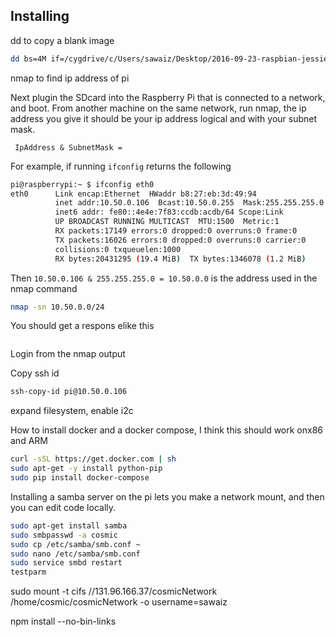 ## Installing
dd to copy a blank image
```bash
dd bs=4M if=/cygdrive/c/Users/sawaiz/Desktop/2016-09-23-raspbian-jessie-lite.img of=/dev/sdb
```
nmap to find ip address of pi

Next plugin the SDcard into the Raspberry Pi that is connected to a network, and boot. From another machine on the same network, run nmap, the ip address you give it should be your ip address logical and with your subnet mask.

```
 IpAddress & SubnetMask = 
```

For example, if running `ifconfig` returns the following

```bash
pi@raspberrypi:~ $ ifconfig eth0
eth0      Link encap:Ethernet  HWaddr b8:27:eb:3d:49:94
          inet addr:10.50.0.106  Bcast:10.50.0.255  Mask:255.255.255.0
          inet6 addr: fe80::4e4e:7f83:ccdb:acdb/64 Scope:Link
          UP BROADCAST RUNNING MULTICAST  MTU:1500  Metric:1
          RX packets:17149 errors:0 dropped:0 overruns:0 frame:0
          TX packets:16026 errors:0 dropped:0 overruns:0 carrier:0
          collisions:0 txqueuelen:1000
          RX bytes:20431295 (19.4 MiB)  TX bytes:1346078 (1.2 MiB)
```

Then `10.50.0.106 & 255.255.255.0 = 10.50.0.0` is the address used in the nmap command

```bash
nmap -sn 10.50.0.0/24
```

You should get a respons elike this
``` bash

```

Login from the nmap output



Copy ssh id
```bash
ssh-copy-id pi@10.50.0.106
```
expand filesystem, enable i2c


How to install docker and a docker compose, I think this should work onx86 and ARM
```bash
curl -sSL https://get.docker.com | sh
sudo apt-get -y install python-pip
sudo pip install docker-compose
```

Installing a samba server on the pi lets you make a network mount, and then you can edit code locally.
```bash
sudo apt-get install samba
sudo smbpasswd -a cosmic
sudo cp /etc/samba/smb.conf ~
sudo nano /etc/samba/smb.conf
sudo service smbd restart
testparm
```

sudo mount -t cifs //131.96.166.37/cosmicNetwork /home/cosmic/cosmicNetwork -o username=sawaiz

npm install --no-bin-links